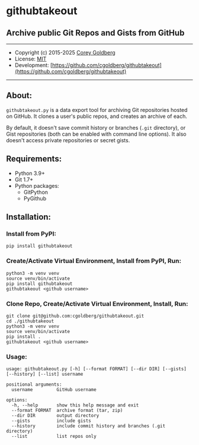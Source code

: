 # githubtakeout

## Archive public Git Repos and Gists from GitHub

---

- Copyright (c) 2015-2025 [Corey Goldberg](https://github.com/cgoldberg)
- License: [MIT](https://opensource.org/licenses/MIT)
- Development: [https://github.com/cgoldberg/githubtakeout](https://github.com/cgoldberg/githubtakeout)

----

## About:

`githubtakeout.py` is a data export tool for archiving Git repositories hosted on GitHub.
It clones a user's public repos, and creates an archive of each.

By default, it doesn't save commit history or branches (`.git` directory), or Gist
repositories (both can be enabled with command line options). It also doesn't access
private repositories or secret gists.

## Requirements:
- Python 3.9+
- Git 1.7+
- Python packages:
    - GitPython
    - PyGithub

## Installation:

### Install from PyPI:

```
pip install githubtakeout
```

### Create/Activate Virtual Environment, Install from PyPI, Run:

```
python3 -m venv venv
source venv/bin/activate
pip install githubtakeout
githubtakeout <github username>
```

### Clone Repo, Create/Activate Virtual Environment, Install, Run:

```
git clone git@github.com:cgoldberg/githubtakeout.git
cd ./githubtakeout
python3 -m venv venv
source venv/bin/activate
pip install .
githubtakeout <github username>
```

### Usage:

```
usage: githubtakeout.py [-h] [--format FORMAT] [--dir DIR] [--gists] [--history] [--list] username

positional arguments:
  username         GitHub username

options:
  -h, --help       show this help message and exit
  --format FORMAT  archive format (tar, zip)
  --dir DIR        output directory
  --gists          include gists
  --history        include commit history and branches (.git directory)
  --list           list repos only
```
